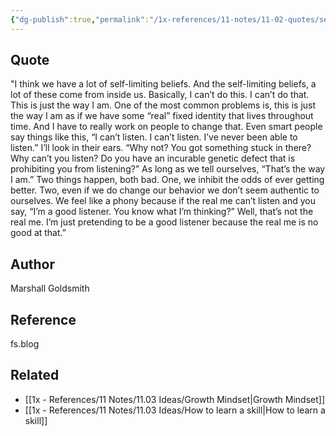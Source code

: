 ```yaml
---
{"dg-publish":true,"permalink":"/1x-references/11-notes/11-02-quotes/self-limiting-beliefs-marshall-goldsmith/","title":"Self-limiting Beliefs - Marshall Goldsmith","noteIcon":""}
---
```



## Quote
"I think we have a lot of self-limiting beliefs. And the self-limiting beliefs, a lot of these come from inside us. Basically, I can’t do this. I can’t do that. This is just the way I am. One of the most common problems is, this is just the way I am as if we have some “real” fixed identity that lives throughout time. And I have to really work on people to change that. Even smart people say things like this, “I can’t listen. I can’t listen. I’ve never been able to listen.” I’ll look in their ears. “Why not? You got something stuck in there? Why can’t you listen? Do you have an incurable genetic defect that is prohibiting you from listening?” As long as we tell ourselves, “That’s the way I am.” Two things happen, both bad. One, we inhibit the odds of ever getting better. Two, even if we do change our behavior we don’t seem authentic to ourselves. We feel like a phony because if the real me can’t listen and you say, “I’m a good listener. You know what I’m thinking?” Well, that’s not the real me. I’m just pretending to be a good listener because the real me is no good at that.”

## Author
Marshall Goldsmith

## Reference
fs.blog

## Related
- [[1x - References/11 Notes/11.03 Ideas/Growth Mindset\|Growth Mindset]]
- [[1x - References/11 Notes/11.03 Ideas/How to learn a skill\|How to learn a skill]]